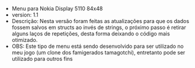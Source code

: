 - Menu para Nokia Display 5110 84x48
- version: 1.1
- Descrição: Nesta versão foram feitas as atualizações para que os dados fossem salvos em structs ao invés de strings, o próximo passo é retirar alguns laços de repetições, desta forma deixando o código mais otimizado.
- OBS: Este tipo de menu está sendo desenvolvido para ser utilizado no meu jogo (um clone dos famigerados tamagotchi), entretanto pode ser utilizado para outros fins
